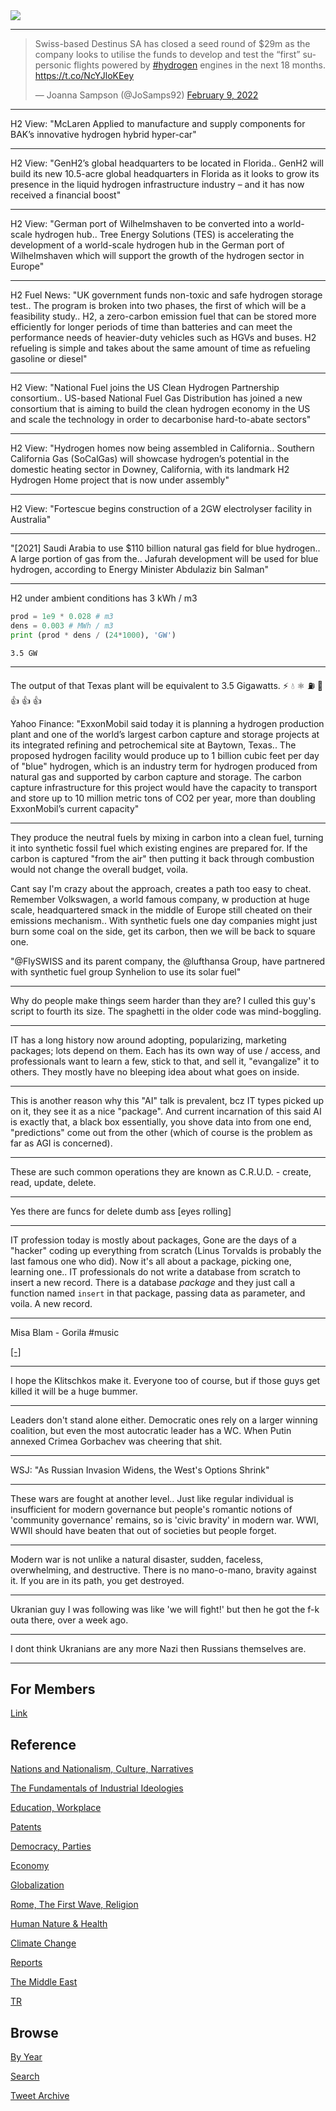 <img src="https://drive.google.com/uc?export=view&id=1B2wf9R7AMH1d7Vw6e2mucLbIQ5NSjir7"/>

---

<blockquote class="twitter-tweet"><p lang="en" dir="ltr">Swiss-based Destinus SA has closed a seed round of $29m as the company looks to utilise the funds to develop and test the “first” supersonic flights powered by <a href="https://twitter.com/hashtag/hydrogen?src=hash&amp;ref_src=twsrc%5Etfw">#hydrogen</a> engines in the next 18 months. <a href="https://t.co/NcYJloKEey">https://t.co/NcYJloKEey</a></p>&mdash; Joanna Sampson (@JoSamps92) <a href="https://twitter.com/JoSamps92/status/1491444278169681922?ref_src=twsrc%5Etfw">February 9, 2022</a></blockquote> <script async src="https://platform.twitter.com/widgets.js" charset="utf-8"></script>

---

H2 View: "McLaren Applied to manufacture and supply components for
BAK’s innovative hydrogen hybrid hyper-car"

---

H2 View: "GenH2’s global headquarters to be located in Florida.. GenH2
will build its new 10.5-acre global headquarters in Florida as it
looks to grow its presence in the liquid hydrogen infrastructure
industry – and it has now received a financial boost"

---

H2 View: "German port of Wilhelmshaven to be converted into a
world-scale hydrogen hub.. Tree Energy Solutions (TES) is accelerating
the development of a world-scale hydrogen hub in the German port of
Wilhelmshaven which will support the growth of the hydrogen sector in
Europe"

---

H2 Fuel News: "UK government funds non-toxic and safe hydrogen storage
test.. The program is broken into two phases, the first of which will
be a feasibility study.. H2, a zero-carbon emission fuel that can be
stored more efficiently for longer periods of time than batteries and
can meet the performance needs of heavier-duty vehicles such as HGVs
and buses. H2 refueling is simple and takes about the same amount of
time as refueling gasoline or diesel"

---

H2 View: "National Fuel joins the US Clean Hydrogen Partnership
consortium.. US-based National Fuel Gas Distribution has joined a new
consortium that is aiming to build the clean hydrogen economy in the
US and scale the technology in order to decarbonise hard-to-abate
sectors"

---

H2 View: "Hydrogen homes now being assembled in California.. Southern
California Gas (SoCalGas) will showcase hydrogen’s potential in the
domestic heating sector in Downey, California, with its landmark H2
Hydrogen Home project that is now under assembly"

---

H2 View: "Fortescue begins construction of a 2GW electrolyser facility in Australia"

---


"[2021] Saudi Arabia to use $110 billion natural gas field for blue
hydrogen.. A large portion of gas from the.. Jafurah development will
be used for blue hydrogen, according to Energy Minister Abdulaziz bin
Salman"

---

H2 under ambient conditions has 3 kWh / m3

```python
prod = 1e9 * 0.028 # m3
dens = 0.003 # MWh / m3
print (prod * dens / (24*1000), 'GW')
```

```text
3.5 GW
```

---

The output of that Texas plant will be equivalent to 3.5 Gigawatts.
⚡ 💧 ⚛️ &#9981; 🚙 👍 👍 👍 

Yahoo Finance: "ExxonMobil said today it is planning a hydrogen
production plant and one of the world’s largest carbon capture and
storage projects at its integrated refining and petrochemical site at
Baytown, Texas..  The proposed hydrogen facility would produce up to 1
billion cubic feet per day of "blue" hydrogen, which is an industry
term for hydrogen produced from natural gas and supported by carbon
capture and storage. The carbon capture infrastructure for this
project would have the capacity to transport and store up to 10
million metric tons of CO2 per year, more than doubling ExxonMobil’s
current capacity"

---

They produce the neutral fuels by mixing in carbon into a clean fuel,
turning it into synthetic fossil fuel which existing engines are
prepared for. If the carbon is captured "from the air" then putting it
back through combustion would not change the overall budget, voila.

Cant say I'm crazy about the approach, creates a path too easy to
cheat. Remember Volkswagen, a world famous company, w production at
huge scale, headquartered smack in the middle of Europe still cheated
on their emissions mechanism.. With synthetic fuels one day companies
might just burn some coal on the side, get its carbon, then we will be
back to square one.

"@FlySWISS and its parent company, the @lufthansa Group, have partnered
with synthetic fuel group Synhelion to use its solar fuel"

---

Why do people make things seem harder than they are? I culled this
guy's script to fourth its size. The spaghetti in the older code was
mind-boggling.

---

IT has a long history now around adopting, popularizing, marketing
packages; lots depend on them. Each has its own way of use / access,
and professionals want to learn a few, stick to that, and sell it,
"evangalize" it to others. They mostly have no bleeping idea about
what goes on inside.

---

This is another reason why this "AI" talk is prevalent, bcz IT types
picked up on it, they see it as a nice "package". And current
incarnation of this said AI is exactly that, a black box essentially,
you shove data into from one end, "predictions" come out from the
other (which of course is the problem as far as AGI is concerned).

---

These are such common operations they are known as C.R.U.D. - 
create, read, update, delete.

---

Yes there are funcs for delete dumb ass [eyes rolling]

---

IT profession today is mostly about packages, Gone are the days of a
"hacker" coding up everything from scratch (Linus Torvalds is probably
the last famous one who did). Now it's all about a package, picking
one, learning one.. IT professionals do not write a database from
scratch to insert a new record. There is a database *package* and they
just call a function named `insert` in that package, passing data as
parameter, and voila. A new record.

---

Misa Blam - Gorila \#music

[[-]](https://youtu.be/jg07YiU4TJU)

---

I hope the Klitschkos make it. Everyone too of course, but if those
guys get killed it will be a huge bummer.

---

Leaders don't stand alone either. Democratic ones rely on a larger
winning coalition, but even the most autocratic leader has a WC. When
Putin annexed Crimea Gorbachev was cheering that shit.

---

WSJ: "As Russian Invasion Widens, the West's Options Shrink"

---

These wars are fought at another level.. Just like regular individual
is insufficient for modern governance but people's romantic notions of
'community governance' remains, so is 'civic bravity' in modern war.
WWI, WWII should have beaten that out of societies but people forget.

---

Modern war is not unlike a natural disaster, sudden, faceless,
overwhelming, and destructive. There is no mano-o-mano, bravity
against it. If you are in its path, you get destroyed.

---

Ukranian guy I was following was like 'we will fight!' but then he got
the f-k outa there, over a week ago.

---

I dont think Ukranians are any more Nazi then Russians themselves are.

---

## For Members

[Link](https://thirdwave-members.herokuapp.com)

## Reference

[Nations and Nationalism, Culture, Narratives](/2013/02/nations-and-nationalism.md)

[The Fundamentals of Industrial Ideologies](/2011/04/fundamentals-of-industrial-ideologies.md)

[Education, Workplace](2017/09/education-workplace.md)

[Patents](/2018/09/patents.md)

[Democracy, Parties](/2016/11/democracy.md)

[Economy](/2018/05/economy.md)

[Globalization](/2018/09/globalization.md)

[Rome, The First Wave, Religion](/2017/12/rome.md)

[Human Nature & Health](/2020/07/human-nature.md)

[Climate Change](/2018/12/climate.md)

[Reports](/2019/05/reports.md)

[The Middle East](/2019/07/middleeast.md)

[TR](../tr)

## Browse

[By Year](years.md)

[Search](search.html)

[Tweet Archive](/tweets/README.md)


